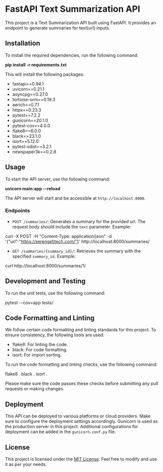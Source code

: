 # FastAPI Text Summarization API

This project is a Text Summarization API built using FastAPI. It provides an endpoint to generate summaries for text(url) inputs. 

## Installation

To install the required dependencies, run the following command:

**pip install -r requirements.txt**


This will install the following packages:

- fastapi==0.94.1
- uvicorn==0.21.1
- asyncpg==0.27.0
- tortoise-orm==0.19.3
- aerich==0.7.1
- httpx==0.23.3
- pytest==7.2.2
- gunicorn==20.1.0
- pytest-cov==4.0.0
- flake8==6.0.0
- black==23.1.0
- isort==5.12.0
- pytest-xdist==3.2.1
- newspaper3k==0.2.8

## Usage

To start the API server, use the following command:

**uvicorn main:app --reload**


The API server will start and be accessible at `http://localhost:8000`.

### Endpoints

- `POST /summaries/`: Generates a summary for the provided url. The request body should include the `text` parameter. Example:

curl -X POST -H "Content-Type: application/json" -d '{"url":"https://serengetitech.com/"}' http://localhost:8000/summaries/


- `GET /summaries/{summary_id}/`: Retrieves the summary with the specified `summary_id`. Example:

curl http://localhost:8000/summaries/1/


## Development and Testing

To run the unit tests, use the following command:

pytest --cov=app tests/


## Code Formatting and Linting

We follow certain code formatting and linting standards for this project. To ensure consistency, the following tools are used:

- flake8: For linting the code.
- black: For code formatting.
- isort: For import sorting.

To run the code formatting and linting checks, use the following command:

flake8 .
black .
isort .


Please make sure the code passes these checks before submitting any pull requests or making changes.

## Deployment

This API can be deployed to various platforms or cloud providers. Make sure to configure the deployment settings accordingly. Gunicorn is used as the production server in this project. Additional configurations for deployment can be added in the `gunicorn.conf.py` file.

## License

This project is licensed under the [MIT License](LICENSE). Feel free to modify and use it as per your needs.







